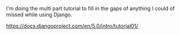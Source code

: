 I'm doing the multi part tutorial to fill in the gaps of anything I could of missed while using Django.

https://docs.djangoproject.com/en/5.0/intro/tutorial01/
